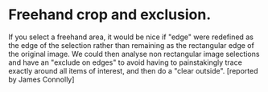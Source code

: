 # Freehand crop and exclusion.

If you select a freehand area, it would be nice if "edge" were redefined
as the edge of the selection rather than remaining as the rectangular
edge of the original image. We could then analyse non rectangular image
selections and have an "exclude on edges" to avoid having to
painstakingly trace exactly around all items of interest, and then do a
"clear outside". \[reported by James Connolly\]
